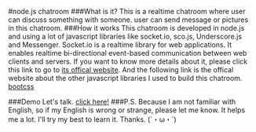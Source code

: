 #node.js chatroom
###What is it?
  This is a realtime chatroom where user can discuss something with someone. user can send message or pictures in this chatroom.
###How it works
  This chatroom is developed in node.js and using a lot of javascript libraries like socket.io, sco.js, Underscore.js and Messenger. Socket.io is a realtime library for web applications. It enables realtime bi-directional event-based communication between web clients and servers. If you want to know more details about it, please click this link to go to [its offical website](http://socket.io/). 
  And the following link is the offical website about the other javascript libraries I used to build this chatroom.
    [bootcss](http://www.bootcss.com/)
    
###Demo
Let's talk.  [click here!](https://cold-shadow.gomix.me/chat) 
###P.S.
Because I am not familiar with English, so if my English is wrong or strange, please let me know. It helps me a lot. I'll try my best to learn it. Thanks. (´・ω・`)

